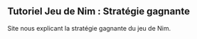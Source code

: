 ## Tutoriel Jeu de Nim : Stratégie gagnante  

Site nous explicant la stratégie gagnante du jeu de Nim.
